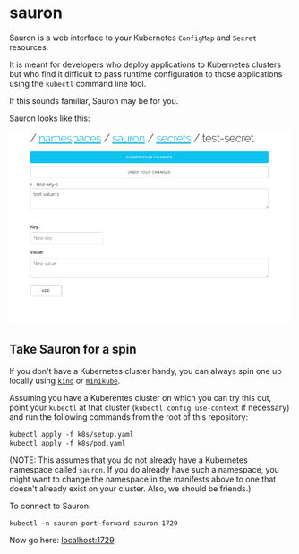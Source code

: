 # sauron

Sauron is a web interface to your Kubernetes `ConfigMap` and `Secret` resources.

It is meant for developers who deploy applications to Kubernetes clusters but who find it difficult
to pass runtime configuration to those applications using the `kubectl` command line tool.

If this sounds familiar, Sauron may be for you.

Sauron looks like this:

![Sauron can see your secrets](./img/sauron.png)


## Take Sauron for a spin

If you don't have a Kubernetes cluster handy, you can always spin one up locally using
[`kind`](https://github.com/kubernetes-sigs/kind) or
[`minikube`](https://kubernetes.io/docs/tasks/tools/install-minikube/).

Assuming you have a Kuberentes cluster on which you can try this out, point your `kubectl` at that
cluster (`kubectl config use-context` if necessary) and run the following commands from the root of
this repository:
```
kubectl apply -f k8s/setup.yaml
kubectl apply -f k8s/pod.yaml
```

(NOTE: This assumes that you do not already have a Kubernetes namespace called `sauron`. If you do
already have such a namespace, you might want to change the namespace in the manifests above to one
that doesn't already exist on your cluster. Also, we should be friends.)

To connect to Sauron:
```
kubectl -n sauron port-forward sauron 1729
```

Now go here: [localhost:1729](http://localhost:1729).

